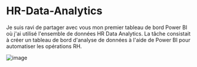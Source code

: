 # HR-Data-Analytics

Je suis ravi de partager avec vous mon premier tableau de bord Power BI où j'ai utilisé l'ensemble de données HR Data Analytics.
La tâche consistait à créer un tableau de bord d'analyse de données à l'aide de Power BI pour automatiser les opérations RH.

![image](https://github.com/HoussamElMountassir/HR-Data-Analytics/assets/100229872/6d3cc7f6-c96d-4588-a6f4-9c854ac10ac1)
